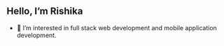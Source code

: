 ## Hello, I’m Rishika
- 👀 I’m interested in full stack web development and mobile application development.




